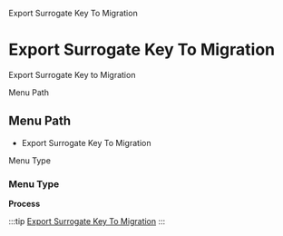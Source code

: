 
Export Surrogate Key To Migration
# Export Surrogate Key To Migration


Export Surrogate Key to Migration

Menu Path
## Menu Path



- Export Surrogate Key To Migration

Menu Type
### Menu Type

**Process**


:::tip
[Export Surrogate Key To Migration](functional-guide/process/process-exportsurrogatekeytomigration.md)
:::